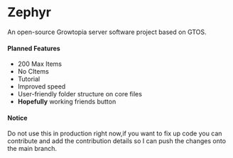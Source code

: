 # Zephyr
An open-source Growtopia server software project based on GTOS.
#### Planned Features
- 200 Max Items
- No CItems
- Tutorial
- Improved speed
- User-friendly folder structure on core files
- **Hopefully** working friends button
#### Notice
Do not use this in production right now,if you want to fix up code you can contribute and add the contribution details so I can push the changes onto the main branch.
